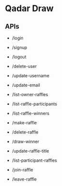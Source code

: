 # Qadar Draw

## APIs
- /login
- /signup
- /logout
- /delete-user
- /update-username
- /update-email

- /list-owner-raffles
- /list-raffle-participants
- /list-raffle-winners
- /make-raffle
- /delete-raffle
- /draw-winner
- /update-raffle-title

- /list-participant-raffles
- /join-raffle
- /leave-raffle
